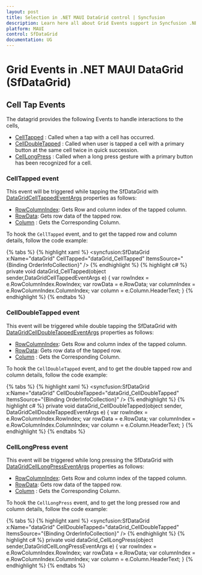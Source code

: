 ```yaml
---
layout: post
title: Selection in .NET MAUI DataGrid control | Syncfusion
description: Learn here all about Grid Events support in Syncfusion .NET MAUI DataGrid (SfDataGrid) control and more.
platform: MAUI
control: SfDataGrid
documentation: UG
---
```


# Grid Events in .NET MAUI DataGrid (SfDataGrid)

## Cell Tap Events

The datagrid provides the following Events to handle interactions to the cells,

* [CellTapped](https://help.syncfusion.com/cr/maui/Syncfusion.Maui.DataGrid.SfDataGrid.html#Syncfusion_Maui_DataGrid_SfDataGrid_CellTapped) : Called when a tap with a cell has occurred.
* [CellDoubleTapped](https://help.syncfusion.com/cr/maui/Syncfusion.Maui.DataGrid.SfDataGrid.html#Syncfusion_Maui_DataGrid_SfDataGrid_CellDoubleTapped) : Called when user is tapped a cell with a primary button at the same cell twice in quick succession.
* [CellLongPress](https://help.syncfusion.com/cr/maui/Syncfusion.Maui.DataGrid.SfDataGrid.html#Syncfusion_Maui_DataGrid_SfDataGrid_CellLongPress) : Called when a long press gesture with a primary button has been recognized for a cell. 


### CellTapped event

This event will be triggered while tapping the SfDataGrid with [DataGridCellTappedEventArgs](https://help.syncfusion.com/cr/maui/Syncfusion.Maui.DataGrid.DataGridCellTappedEventArgs.html) properties as follows:

 * [RowColumnIndex](https://help.syncfusion.com/cr/maui/Syncfusion.Maui.DataGrid.DataGridCellTappedEventArgs.html#Syncfusion_Maui_DataGrid_DataGridCellTappedEventArgs_RowColumnIndex): Gets Row and column index of the tapped column.
 * [RowData](https://help.syncfusion.com/cr/maui/Syncfusion.Maui.DataGrid.DataGridCellTappedEventArgs.html#Syncfusion_Maui_DataGrid_DataGridCellTappedEventArgs_RowData): Gets row data of the tapped row.
 * [Column](https://help.syncfusion.com/cr/maui/Syncfusion.Maui.DataGrid.DataGridCellTappedEventArgs.html#Syncfusion_Maui_DataGrid_DataGridCellTappedEventArgs_Column) : Gets the Corresponding Column.

To hook the `CellTapped` event, and to get the tapped row and column details, follow the code example:

{% tabs %}
{% highlight xaml %}
<syncfusion:SfDataGrid x:Name="dataGrid"
                   CellTapped="dataGrid_CellTapped"
                   ItemsSource="{Binding OrderInfoCollection}" />
{% endhighlight %}
{% highlight c# %}
private void dataGrid_CellTapped(object sender,DataGridCellTappedEventArgs e)
{
    var rowIndex = e.RowColumnIndex.RowIndex;
    var rowData = e.RowData;
    var columnIndex = e.RowColumnIndex.ColumnIndex;
    var column = e.Column.HeaderText;
}
{% endhighlight %}
{% endtabs %}

### CellDoubleTapped event

This event will be triggered while double tapping the SfDataGrid with [DataGridCellDoubleTappedEventArgs](https://help.syncfusion.com/cr/maui/Syncfusion.Maui.DataGrid.DataGridCellDoubleTappedEventArgs.html) properties as follows:

 * [RowColumnIndex](https://help.syncfusion.com/cr/maui/Syncfusion.Maui.DataGrid.DataGridCellDoubleTappedEventArgs.html#Syncfusion_Maui_DataGrid_DataGridCellDoubleTappedEventArgs_RowColumnIndex): Gets Row and column index of the tapped column.
 * [RowData](https://help.syncfusion.com/cr/maui/Syncfusion.Maui.DataGrid.DataGridCellDoubleTappedEventArgs.html#Syncfusion_Maui_DataGrid_DataGridCellDoubleTappedEventArgs_RowData): Gets row data of the tapped row.
 * [Column](https://help.syncfusion.com/cr/maui/Syncfusion.Maui.DataGrid.DataGridCellDoubleTappedEventArgs.html#Syncfusion_Maui_DataGrid_DataGridCellDoubleTappedEventArgs_Column) : Gets the Corresponding Column.

To hook the `CellDoubleTapped` event, and to get the double tapped row and column details, follow the code example:  

{% tabs %}
{% highlight xaml %}
<syncfusion:SfDataGrid x:Name="dataGrid"
                   CellDoubleTapped="dataGrid_CellDoubleTapped"
                   ItemsSource="{Binding OrderInfoCollection}" />
{% endhighlight %}
{% highlight c# %}
private void dataGrid_CellDoubleTapped(object sender, DataGridCellDoubleTappedEventArgs e)
{
    var rowIndex = e.RowColumnIndex.RowIndex;
    var rowData = e.RowData;
    var columnIndex = e.RowColumnIndex.ColumnIndex;
    var column = e.Column.HeaderText;
}
{% endhighlight %}
{% endtabs %}

### CellLongPress event

This event will be triggered while long pressing the SfDataGrid with [DataGridCellLongPressEventArgs](https://help.syncfusion.com/cr/maui/Syncfusion.Maui.DataGrid.DataGridCellLongPressEventArgs.html) properties as follows:

 * [RowColumnIndex](https://help.syncfusion.com/cr/maui/Syncfusion.Maui.DataGrid.DataGridCellLongPressEventArgs.html#Syncfusion_Maui_DataGrid_DataGridCellLongPressEventArgs_RowColumnIndex): Gets Row and column index of the tapped column.
 * [RowData](https://help.syncfusion.com/cr/maui/Syncfusion.Maui.DataGrid.DataGridCellLongPressEventArgs.html#Syncfusion_Maui_DataGrid_DataGridCellLongPressEventArgs_RowData): Gets row data of the tapped row.
 * [Column](https://help.syncfusion.com/cr/maui/Syncfusion.Maui.DataGrid.DataGridCellLongPressEventArgs.html#Syncfusion_Maui_DataGrid_DataGridCellLongPressEventArgs_Column) : Gets the Corresponding Column.

To hook the `CellLongPress` event, and to get the long pressed row and column details, follow the code example: 

{% tabs %}
{% highlight xaml %}
<syncfusion:SfDataGrid x:Name="dataGrid"
                   CellDoubleTapped="dataGrid_CellDoubleTapped"
                   ItemsSource="{Binding OrderInfoCollection}" />
{% endhighlight %}
{% highlight c# %}
private void dataGrid_CellLongPress(object sender,DataGridCellLongPressEventArgs e)
{
    var rowIndex = e.RowColumnIndex.RowIndex;
    var rowData = e.RowData;
    var columnIndex = e.RowColumnIndex.ColumnIndex;
    var column = e.Column.HeaderText;
}
{% endhighlight %}
{% endtabs %}